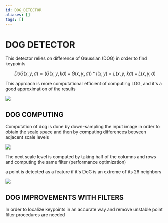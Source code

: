 ```yaml
---
id: DOG_DETECTOR
aliases: []
tags: []
---
```

# DOG DETECTOR

This detector relies on difference of Gaussian (DOG) in order to find keypoints

$$
DoG(x,y,\sigma) = (G(x,y,k\sigma) - G(x,y,\sigma))\ast I(x,y) = L(x,y,k\sigma) -L(x,y,\sigma)
$$

This approach is more computational efficient of computing LOG, and it's a good approximation of the results

![](Pasted_image_20240314102352.png)

## DOG COMPUTING

Computation of dog is done by down-sampling the input image in order to obtain the scale space and then by computing differences between adjacent scale levels

![](Pasted_image_20240314103452.png)

The next scale level is computed by taking half of the columns and rows and computing the same filter (performance optimization)

a point is detected as a feature if it's DoG is an extreme of its 26 neighbors

![](Pasted_image_20240314103712.png)

## DOG IMPROVEMENTS WITH FILTERS

In order to localize keypoints in an accurate way and remove unstable point filter procedures are needed

